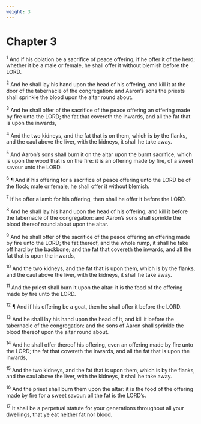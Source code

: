 ```yaml
---
weight: 3
---
```


# Chapter 3

<sup>1</sup> And if his oblation be a sacrifice of peace offering, if he offer it of the herd; whether it be a male or female, he shall offer it without blemish before the LORD. 

<sup>2</sup> And he shall lay his hand upon the head of his offering, and kill it at the door of the tabernacle of the congregation: and Aaron’s sons the priests shall sprinkle the blood upon the altar round about. 

<sup>3</sup> And he shall offer of the sacrifice of the peace offering an offering made by fire unto the LORD; the fat that covereth the inwards, and all the fat that is upon the inwards, 

<sup>4</sup> And the two kidneys, and the fat that is on them, which is by the flanks, and the caul above the liver, with the kidneys, it shall he take away. 

<sup>5</sup> And Aaron’s sons shall burn it on the altar upon the burnt sacrifice, which is upon the wood that is on the fire: it is an offering made by fire, of a sweet savour unto the LORD. 

<sup>6</sup> ¶ And if his offering for a sacrifice of peace offering unto the LORD be of the flock; male or female, he shall offer it without blemish. 

<sup>7</sup> If he offer a lamb for his offering, then shall he offer it before the LORD. 

<sup>8</sup> And he shall lay his hand upon the head of his offering, and kill it before the tabernacle of the congregation: and Aaron’s sons shall sprinkle the blood thereof round about upon the altar. 

<sup>9</sup> And he shall offer of the sacrifice of the peace offering an offering made by fire unto the LORD; the fat thereof, and the whole rump, it shall he take off hard by the backbone; and the fat that covereth the inwards, and all the fat that is upon the inwards, 

<sup>10</sup> And the two kidneys, and the fat that is upon them, which is by the flanks, and the caul above the liver, with the kidneys, it shall he take away. 

<sup>11</sup> And the priest shall burn it upon the altar: it is the food of the offering made by fire unto the LORD. 

<sup>12</sup> ¶ And if his offering be a goat, then he shall offer it before the LORD. 

<sup>13</sup> And he shall lay his hand upon the head of it, and kill it before the tabernacle of the congregation: and the sons of Aaron shall sprinkle the blood thereof upon the altar round about. 

<sup>14</sup> And he shall offer thereof his offering, even an offering made by fire unto the LORD; the fat that covereth the inwards, and all the fat that is upon the inwards, 

<sup>15</sup> And the two kidneys, and the fat that is upon them, which is by the flanks, and the caul above the liver, with the kidneys, it shall he take away. 

<sup>16</sup> And the priest shall burn them upon the altar: it is the food of the offering made by fire for a sweet savour: all the fat is the LORD’s. 

<sup>17</sup> It shall be a perpetual statute for your generations throughout all your dwellings, that ye eat neither fat nor blood. 


